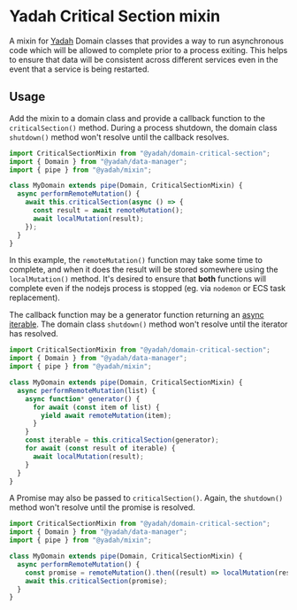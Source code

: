 # Yadah Critical Section mixin

A mixin for [Yadah](https://www.npmjs.com/package/@yadah/yadah) Domain classes
that provides a way to run asynchronous code which will be allowed to complete
prior to a process exiting. This helps to ensure that data will be
consistent across different services even in the event that a service is being
restarted.

## Usage

Add the mixin to a domain class and provide a callback function to the
`criticalSection()` method. During a process shutdown, the domain class
`shutdown()` method won't resolve until the callback resolves.

```js
import CriticalSectionMixin from "@yadah/domain-critical-section";
import { Domain } from "@yadah/data-manager";
import { pipe } from "@yadah/mixin";

class MyDomain extends pipe(Domain, CriticalSectionMixin) {
  async performRemoteMutation() {
    await this.criticalSection(async () => {
      const result = await remoteMutation();
      await localMutation(result);
    });
  }
}
```

In this example, the `remoteMutation()` function may take some time to complete,
and when it does the result will be stored somewhere using the `localMutation()`
method. It's desired to ensure that **both** functions will complete even if
the nodejs process is stopped (eg. via `nodemon` or ECS task replacement).

The callback function may be a generator function returning an
[async iterable](https://developer.mozilla.org/en-US/docs/Web/JavaScript/Reference/Statements/for-await...of).
The domain class `shutdown()` method won't resolve until the iterator has
resolved.

```js
import CriticalSectionMixin from "@yadah/domain-critical-section";
import { Domain } from "@yadah/data-manager";
import { pipe } from "@yadah/mixin";

class MyDomain extends pipe(Domain, CriticalSectionMixin) {
  async performRemoteMutation(list) {
    async function* generator() {
      for await (const item of list) {
        yield await remoteMutation(item);
      }
    }
    const iterable = this.criticalSection(generator);
    for await (const result of iterable) {
      await localMutation(result);
    }
  }
}
```

A Promise may also be passed to `criticalSection()`. Again, the `shutdown()`
method won't resolve until the promise is resolved.

```js
import CriticalSectionMixin from "@yadah/domain-critical-section";
import { Domain } from "@yadah/data-manager";
import { pipe } from "@yadah/mixin";

class MyDomain extends pipe(Domain, CriticalSectionMixin) {
  async performRemoteMutation() {
    const promise = remoteMutation().then((result) => localMutation(result));
    await this.criticalSection(promise);
  }
}
```
